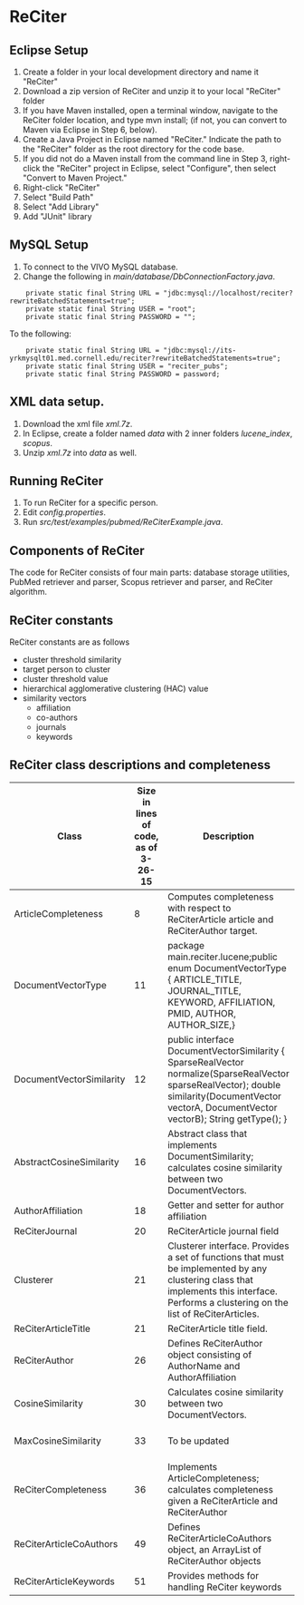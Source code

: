 # ReCiter

## Eclipse Setup
1. Create a folder in your local development directory and name it "ReCiter"
2. Download a zip version of ReCiter and unzip it to your local "ReCiter" folder
3. If you have Maven installed, open a terminal window, navigate to the ReCiter folder location, and type mvn install; (if not, you can convert to Maven via Eclipse in Step 6, below).
4. Create a Java Project in Eclipse named "ReCiter." Indicate the path to the "ReCiter" folder as the root directory for the code base.
5. If you did not do a Maven install from the command line in Step 3, right-click the "ReCiter" project in Eclipse, select "Configure", then select "Convert to Maven Project."
6. Right-click "ReCiter"
9. Select "Build Path"
10. Select "Add Library"
11. Add "JUnit" library

## MySQL Setup
1. To connect to the VIVO MySQL database.
2. Change the following in *main/database/DbConnectionFactory.java*.
```
	private static final String URL = "jdbc:mysql://localhost/reciter?rewriteBatchedStatements=true";
	private static final String USER = "root";
	private static final String PASSWORD = "";
```
To the following:
```
	private static final String URL = "jdbc:mysql://its-yrkmysqlt01.med.cornell.edu/reciter?rewriteBatchedStatements=true";
	private static final String USER = "reciter_pubs";
	private static final String PASSWORD = password;
```

## XML data setup.
1. Download the xml file *xml.7z*.
2. In Eclipse, create a folder named *data* with 2 inner folders *lucene_index*, *scopus*.
3. Unzip *xml.7z* into *data* as well.

## Running ReCiter
1. To run ReCiter for a specific person.
2. Edit *config.properties*.
3. Run *src/test/examples/pubmed/ReCiterExample.java*.

## Components of ReCiter
The code for ReCiter consists of four main parts: database storage utilities, PubMed retriever and parser, Scopus retriever and parser, and ReCiter algorithm.

## ReCiter constants
ReCiter constants are as follows
* cluster threshold similarity
* target person to cluster
* cluster threshold value
* hierarchical agglomerative clustering (HAC) value
* similarity vectors
  * affiliation
  * co-authors
  * journals
  * keywords

## ReCiter class descriptions and completeness
| Class                    | Size in lines of code, as of 3-26-15 | Description                                                                                                                                                                                       | Completeness                 |
|--------------------------|--------------------------------------|---------------------------------------------------------------------------------------------------------------------------------------------------------------------------------------------------|------------------------------|
| ArticleCompleteness      | 8                                    | Computes completeness with respect to ReCiterArticle article and ReCiterAuthor target.                                                                                                            | Completed                    |
| DocumentVectorType       | 11                                   | package main.reciter.lucene;public enum DocumentVectorType { ARTICLE_TITLE, JOURNAL_TITLE, KEYWORD, AFFILIATION, PMID, AUTHOR, AUTHOR_SIZE,}                                                      | Completed.                   |
| DocumentVectorSimilarity | 12                                   | public interface DocumentVectorSimilarity { SparseRealVector normalize(SparseRealVector sparseRealVector); double similarity(DocumentVector vectorA, DocumentVector vectorB); String getType(); } | Completed.                   |
| AbstractCosineSimilarity | 16                                   | Abstract class that implements DocumentSimilarity; calculates cosine similarity between two DocumentVectors.                                                                                      | Completed. Requires testing. |
| AuthorAffiliation        | 18                                   | Getter and setter for author affiliation                                                                                                                                                          | Completed.                   |
| ReCiterJournal           | 20                                   | ReCiterArticle journal field                                                                                                                                                                      | Completed.                   |
| Clusterer                | 21                                   | Clusterer interface. Provides a set of functions that must be implemented by any clustering class that implements this interface. Performs a clustering on the list of ReCiterArticles.           | Completed.                   |
| ReCiterArticleTitle      | 21                                   | ReCiterArticle title field.                                                                                                                                                                       | Completed.                   |
| ReCiterAuthor            | 26                                   | Defines ReCiterAuthor object consisting of AuthorName and AuthorAffiliation                                                                                                                       | Completed                    |
| CosineSimilarity         | 30                                   | Calculates cosine similarity between two DocumentVectors.                                                                                                                                         | Completed. Requires testing. |
| MaxCosineSimilarity      | 33                                   | To be updated                                                                                                                                                                                     | Completed. Requires testing. |
| ReCiterCompleteness      | 36                                   | Implements ArticleCompleteness; calculates completeness given a ReCiterArticle and ReCiterAuthor                                                                                                  | Completed. Requires testing. |
| ReCiterArticleCoAuthors  | 49                                   | Defines ReCiterArticleCoAuthors object, an ArrayList of ReCiterAuthor objects                                                                                                                     | Completed.                   |
| ReCiterArticleKeywords   | 51                                   | Provides methods for handling ReCiter keywords                                                                                                                     | Completed.                   |                                                 




